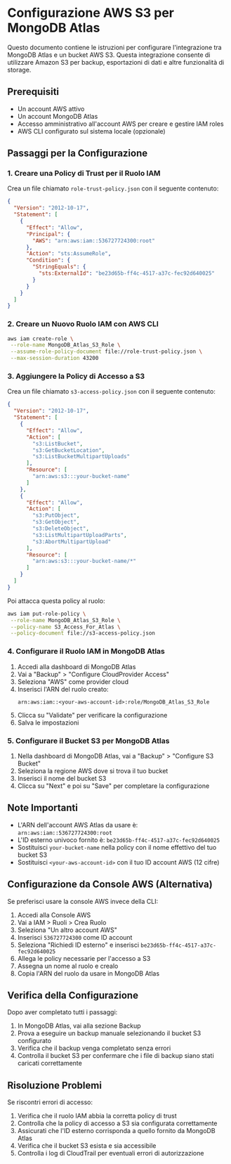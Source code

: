 # Configurazione AWS S3 per MongoDB Atlas

Questo documento contiene le istruzioni per configurare l'integrazione tra MongoDB Atlas e un bucket AWS S3. Questa integrazione consente di utilizzare Amazon S3 per backup, esportazioni di dati e altre funzionalità di storage.

## Prerequisiti

- Un account AWS attivo
- Un account MongoDB Atlas
- Accesso amministrativo all'account AWS per creare e gestire IAM roles
- AWS CLI configurato sul sistema locale (opzionale)

## Passaggi per la Configurazione

### 1. Creare una Policy di Trust per il Ruolo IAM

Crea un file chiamato `role-trust-policy.json` con il seguente contenuto:

```json
{
  "Version": "2012-10-17",
  "Statement": [
    {
      "Effect": "Allow",
      "Principal": {
        "AWS": "arn:aws:iam::536727724300:root"
      },
      "Action": "sts:AssumeRole",
      "Condition": {
        "StringEquals": {
          "sts:ExternalId": "be23d65b-ff4c-4517-a37c-fec92d640025"
        }
      }
    }
  ]
}
```

### 2. Creare un Nuovo Ruolo IAM con AWS CLI

```bash
aws iam create-role \
 --role-name MongoDB_Atlas_S3_Role \
 --assume-role-policy-document file://role-trust-policy.json \
 --max-session-duration 43200
```

### 3. Aggiungere la Policy di Accesso a S3

Crea un file chiamato `s3-access-policy.json` con il seguente contenuto:

```json
{
  "Version": "2012-10-17",
  "Statement": [
    {
      "Effect": "Allow",
      "Action": [
        "s3:ListBucket",
        "s3:GetBucketLocation",
        "s3:ListBucketMultipartUploads"
      ],
      "Resource": [
        "arn:aws:s3:::your-bucket-name"
      ]
    },
    {
      "Effect": "Allow",
      "Action": [
        "s3:PutObject",
        "s3:GetObject",
        "s3:DeleteObject",
        "s3:ListMultipartUploadParts",
        "s3:AbortMultipartUpload"
      ],
      "Resource": [
        "arn:aws:s3:::your-bucket-name/*"
      ]
    }
  ]
}
```

Poi attacca questa policy al ruolo:

```bash
aws iam put-role-policy \
 --role-name MongoDB_Atlas_S3_Role \
 --policy-name S3_Access_For_Atlas \
 --policy-document file://s3-access-policy.json
```

### 4. Configurare il Ruolo IAM in MongoDB Atlas

1. Accedi alla dashboard di MongoDB Atlas
2. Vai a "Backup" > "Configure CloudProvider Access"
3. Seleziona "AWS" come provider cloud
4. Inserisci l'ARN del ruolo creato:
   ```
   arn:aws:iam::<your-aws-account-id>:role/MongoDB_Atlas_S3_Role
   ```
5. Clicca su "Validate" per verificare la configurazione
6. Salva le impostazioni

### 5. Configurare il Bucket S3 per MongoDB Atlas

1. Nella dashboard di MongoDB Atlas, vai a "Backup" > "Configure S3 Bucket"
2. Seleziona la regione AWS dove si trova il tuo bucket
3. Inserisci il nome del bucket S3
4. Clicca su "Next" e poi su "Save" per completare la configurazione

## Note Importanti

- L'ARN dell'account AWS Atlas da usare è: `arn:aws:iam::536727724300:root`
- L'ID esterno univoco fornito è: `be23d65b-ff4c-4517-a37c-fec92d640025`
- Sostituisci `your-bucket-name` nella policy con il nome effettivo del tuo bucket S3
- Sostituisci `<your-aws-account-id>` con il tuo ID account AWS (12 cifre)

## Configurazione da Console AWS (Alternativa)

Se preferisci usare la console AWS invece della CLI:

1. Accedi alla Console AWS
2. Vai a IAM > Ruoli > Crea Ruolo
3. Seleziona "Un altro account AWS"
4. Inserisci `536727724300` come ID account
5. Seleziona "Richiedi ID esterno" e inserisci `be23d65b-ff4c-4517-a37c-fec92d640025`
6. Allega le policy necessarie per l'accesso a S3
7. Assegna un nome al ruolo e crealo
8. Copia l'ARN del ruolo da usare in MongoDB Atlas

## Verifica della Configurazione

Dopo aver completato tutti i passaggi:

1. In MongoDB Atlas, vai alla sezione Backup
2. Prova a eseguire un backup manuale selezionando il bucket S3 configurato
3. Verifica che il backup venga completato senza errori
4. Controlla il bucket S3 per confermare che i file di backup siano stati caricati correttamente

## Risoluzione Problemi

Se riscontri errori di accesso:

1. Verifica che il ruolo IAM abbia la corretta policy di trust
2. Controlla che la policy di accesso a S3 sia configurata correttamente
3. Assicurati che l'ID esterno corrisponda a quello fornito da MongoDB Atlas
4. Verifica che il bucket S3 esista e sia accessibile
5. Controlla i log di CloudTrail per eventuali errori di autorizzazione

